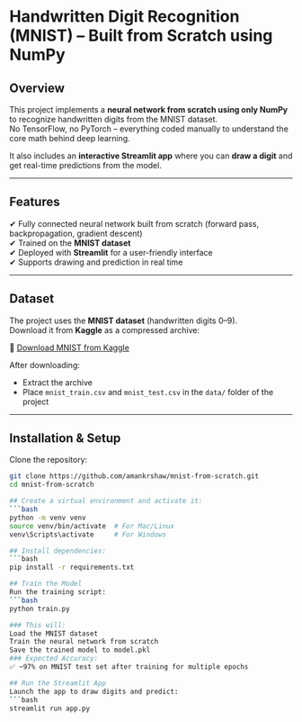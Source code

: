 
# Handwritten Digit Recognition (MNIST) – **Built from Scratch using NumPy**

## Overview  
This project implements a **neural network from scratch using only NumPy** to recognize handwritten digits from the MNIST dataset.  
No TensorFlow, no PyTorch – everything coded manually to understand the core math behind deep learning.  

It also includes an **interactive Streamlit app** where you can **draw a digit** and get real-time predictions from the model.  

---

## Features  
✔ Fully connected neural network built from scratch (forward pass, backpropagation, gradient descent)  
✔ Trained on the **MNIST dataset**  
✔ Deployed with **Streamlit** for a user-friendly interface  
✔ Supports drawing and prediction in real time  

---

## Dataset  
The project uses the **MNIST dataset** (handwritten digits 0–9).  
Download it from **Kaggle** as a compressed archive:  

🔗 [Download MNIST from Kaggle](https://www.kaggle.com/datasets/oddrationale/mnist-in-csv)  

After downloading:  
- Extract the archive  
- Place `mnist_train.csv` and `mnist_test.csv` in the `data/` folder of the project  

---

##  Installation & Setup  

Clone the repository:  
```bash
git clone https://github.com/amankrshaw/mnist-from-scratch.git
cd mnist-from-scratch

## Create a virtual environment and activate it:
```bash
python -m venv venv
source venv/bin/activate  # For Mac/Linux
venv\Scripts\activate     # For Windows

## Install dependencies:
```bash
pip install -r requirements.txt

## Train the Model
Run the training script:
```bash
python train.py

### This will:
Load the MNIST dataset
Train the neural network from scratch
Save the trained model to model.pkl
### Expected Accuracy:
✅ ~97% on MNIST test set after training for multiple epochs

## Run the Streamlit App
Launch the app to draw digits and predict:
```bash
streamlit run app.py


